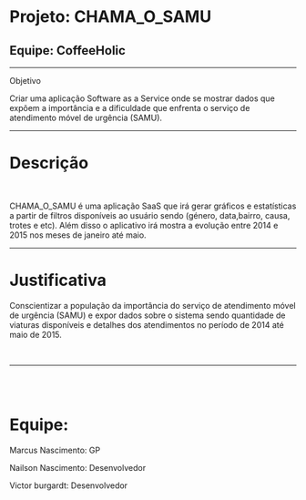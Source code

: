 <h1 dir="ltr" >Projeto: CHAMA_O_SAMU</h1>

<h2 dir="ltr" >Equipe: CoffeeHolic</h2>

<hr />Objetivo<p>Criar uma aplicação Software as a Service onde se mostrar dados que expõem a importância e a dificuldade que enfrenta o serviço de atendimento móvel de urgência (SAMU). </p>

<hr /><h1 dir="ltr" >Descrição</h1>

<br />
<p>CHAMA_O_SAMU é uma aplicação SaaS que irá gerar gráficos e estatísticas a partir de filtros disponíveis ao usuário sendo (género, data,bairro, causa, trotes e etc). Além disso o aplicativo irá mostra a evolução entre 2014 e 2015 nos meses de janeiro até maio.
</p>

<hr /><h1 dir="ltr" >Justificativa</h1>

<p>Conscientizar a população da importância do serviço de atendimento móvel de urgência (SAMU) e expor dados sobre o sistema sendo quantidade de viaturas disponíveis e detalhes dos atendimentos no período de 2014 até maio de 2015.
</p>

<br />
<hr /><br />
<br />
<h1 dir="ltr" >Equipe:</h1>

<p>Marcus Nascimento: GP</p>

<p>Nailson Nascimento: Desenvolvedor</p>

<p>Victor burgardt: Desenvolvedor</p>

<br />
